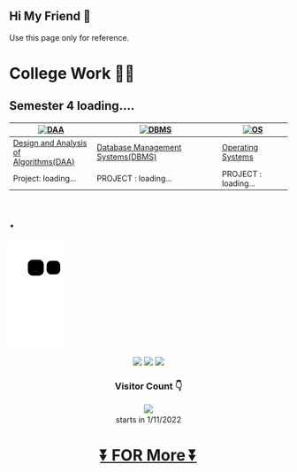 ## Hi My Friend 👋
Use this page only for reference.



# College Work 🧑‍🎓 
<!--
<div align="right">

 [🌐 web page ](https://kkbughunter.github.io/web/)
 
</div>

## Semester  1  rating ⭐⭐⭐✴️✴️
|<a href="https://github.com/KKBUGHUNTER/Fundamentals-and-Practice-of-Software-Development](https://github.com/KKBUGHUNTER/Problem-Solving-and-Programming-in-Python"><img src="https://user-images.githubusercontent.com/91019132/221458158-001f2478-f599-4381-9f4f-c31d7c093997.png" alt="DS" style="height: 200px; width:350px;"/></a>|
| --------------- |
| [Problem Solving and Programming in Python](https://github.com/KKBUGHUNTER/Problem-Solving-and-Programming-in-Python) |
| Project: [YouTube Video Downloader](https://github.com/KKBUGHUNTER/Python_YouTube_Video_Downloader)|


## Semester 2  rating ⭐⭐⭐⭐✴️
|<a href="https://github.com/KKBUGHUNTER/Fundamentals-and-Practice-of-Software-Development"><img src="https://user-images.githubusercontent.com/91019132/221457027-fb3e923f-bbfa-433a-8883-fc8fa1950db5.png" alt="DS" style="height: 200px; width:350px;"/></a>|
| --------------- |
| [Fundamentals and Practice of Software Development](https://github.com/KKBUGHUNTER/Fundamentals-and-Practice-of-Software-Development) |
| Project: [Exam_TimeTable_Schedulier](https://github.com/KKBUGHUNTER/Exam_TimeTable_Schedulier)|


## Semester  3  ⭐⭐⭐⭐✴✴️
|<a href="https://github.com/KKBUGHUNTER/Data-Structure"><img src="https://prepbytes-misc-images.s3.ap-south-1.amazonaws.com/assets/1644826783284-3.%20Data%20Structures.png" alt="DS" style="height: 200px; width:350px;"/></a>|<a href="https://github.com/KKBUGHUNTER/Object-Oriented-Programming-Java"><img src="https://liongueststudios.com/wp-content/uploads/2021/01/Object-Oriented-Programming-concepts-in-java-lionguest-studios.png" alt="OOPs-JAVA" style="height: 200px; width:350px;"/></a>|
| --------------- | -------------- |
| [Data Structure using C](https://github.com/KKBUGHUNTER/Data-Structure) | [Object Oriented Programming Java](https://github.com/KKBUGHUNTER/Object-Oriented-Programming-Java)|
| Project: solving CP problems  | PROJECT :[Object Oriented Programming Java](https://github.com/KKBUGHUNTER/Object-Oriented-Programming-Java)|
-->

## Semester 4 loading....
|<a href="https://github.com/KKBUGHUNTER/Design_and_Analysis_of_Algorithms"><img src="https://user-images.githubusercontent.com/91019132/222510985-6e3101ce-9ffb-425d-a8d5-2fd29d6466d6.png" alt="DAA" style="height: 200px; width:350px;"/></a>|<a href="https://github.com/KKBUGHUNTER/Database_Management_Systems"><img src="https://user-images.githubusercontent.com/91019132/222511994-7a28b818-a0e4-45ae-a6fc-873b211a1079.png" alt="DBMS" style="height: 200px; width:350px;"/></a>|<a href="https://github.com/KKBUGHUNTER/Operating_Systems"><img src="https://user-images.githubusercontent.com/91019132/222513066-c564a81d-99cf-41b3-85d4-dd68770b0421.png" alt="OS" style="height: 200px; width:350px;"/></a>|
| --------------- | -------------- | ------------- |
| [Design and Analysis of<br>Algorithms(DAA)](https://github.com/KKBUGHUNTER/Design_and_Analysis_of_Algorithms) | [Database Management Systems(DBMS)](https://github.com/KKBUGHUNTER/Database_Management_Systems)| [Operating Systems](https://github.com/KKBUGHUNTER/Operating_Systems)|
| Project: loading...  | PROJECT : loading...| PROJECT : loading...|

# .

![My Work](https://github.com/KKBUGHUNTER/KKBUGHUNTER/blob/output/github-contribution-grid-snake.svg)


<div align="center">
   <img src="https://github-readme-stats.vercel.app/api?username=KKBUGHUNTER&show_icons=true&theme=chartreuse-dark&include_all_commits=true&count_private=true&hide=issues" />
 <img src="https://streak-stats.demolab.com/?user=KKBUGHUNTER&show_icons=true&theme=chartreuse-dark&include_all_commits=true&count_private=true&hide=issues" />
 <img src="https://github-readme-stats.vercel.app/api/top-langs/?username=KKBUGHUNTER&show_icons=true&theme=chartreuse-dark&include_all_commits=true&count_private=true&hide=issues" />
</div>

<!-- # My Self 👦
Aim ✈️ : Cyber security(App Developer)<br>
competitive programming(CP) 🖥️ : CodeChef ⭐✴️✴️✴️✴️✴️✴️<br>
 -->




<div align="center">
 
 ### Visitor Count 👇 <br>

![](https://profile-counter.glitch.me/KKBUGHUNTER/count.svg)<br>
starts in 1/11/2022


# [⏬ FOR More ⏬](https://github.com/KKBUGHUNTER?tab=repositories)</div>
        

